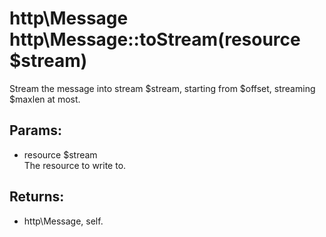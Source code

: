 # http\Message http\Message::toStream(resource $stream)

Stream the message into stream $stream, starting from $offset, streaming $maxlen at most.

## Params:

* resource $stream  
  The resource to write to.

## Returns:

* http\Message, self.
